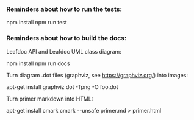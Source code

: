 
### Reminders about how to run the tests:

npm install
npm run test



### Reminders about how to build the docs:

Leafdoc API and Leafdoc UML class diagram:

npm install
npm run docs


Turn diagram .dot files (graphviz, see https://graphviz.org/) into images:

apt-get install graphviz
dot -Tpng -O foo.dot


Turn primer markdown into HTML:

apt-get install cmark
cmark --unsafe primer.md > primer.html




